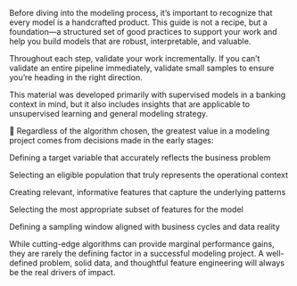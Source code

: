 Before diving into the modeling process, it’s important to recognize that every model is a handcrafted product. This guide is not a recipe, but a foundation—a structured set of good practices to support your work and help you build models that are robust, interpretable, and valuable.

Throughout each step, validate your work incrementally. If you can’t validate an entire pipeline immediately, validate small samples to ensure you’re heading in the right direction.

This material was developed primarily with supervised models in a banking context in mind, but it also includes insights that are applicable to unsupervised learning and general modeling strategy.

📌 Regardless of the algorithm chosen, the greatest value in a modeling project comes from decisions made in the early stages:

Defining a target variable that accurately reflects the business problem

Selecting an eligible population that truly represents the operational context

Creating relevant, informative features that capture the underlying patterns

Selecting the most appropriate subset of features for the model

Defining a sampling window aligned with business cycles and data reality

While cutting-edge algorithms can provide marginal performance gains, they are rarely the defining factor in a successful modeling project. A well-defined problem, solid data, and thoughtful feature engineering will always be the real drivers of impact.